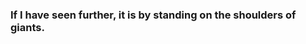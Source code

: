 ### If I have seen further, it is by standing on the shoulders of giants.

<!-- # 翻不完的浪浪山

### 记得幼儿园的时候，总羡慕上学的，因为上学了就不用睡午觉。

### 上学以后又开始羡慕上班的，因为他们不用写作业和考试。

### 等到上班了，又开始羡慕那些成家立业的，因为看上去就很威风和幸福。

### 现在，才发现，原来每一个看着光鲜的背后，都有一本难念的经，难走的路，只是，每个人都藏了起来而已。

### 这个顺序，倒着看，其实就是幸福。现在想来，人生最幸福的，应该就是幼儿园的时候，吃了睡，睡了吃，开心了笑，难过了哭，看着隔壁的小美妞抛个媚眼，对着对面的小屁孩一个天王盖地虎的熊撞，那真是潇洒独行，天下我有。

### 时间过去，小猪妖发现永远成为不了的大王。

### 大家都告诉他要熬，要等。

### 似乎是一句正确的话。

### 只是说这话的人，都没意识到，时间，不是人人都能无限期的等下去的。

### 很多时候，黄金的时间，也许只有五年。

### 就在这样的等待中。

### 熬到了毕业。

### 熬到了结婚。

### 熬到了生子。

### 熬到了退休。

### 却发现，和那个闯字一样，奔波一生，始终没有跑出那个门，只是翻过了一座又一座山，每一次，都有个阳光大海的希望，每一次，都是又一条崎岖的山路。

### 那些山，都叫浪浪山。 -->
